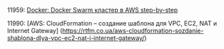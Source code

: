 11959: [Docker: Docker Swarm кластер в AWS step-by-step](https://rtfm.co.ua/docker-docker-swarm-klaster-v-aws-svoimi-rukami-step-by-step/)

11990: [AWS: CloudFormation – создание шаблона для VPC, EC2, NAT и Internet Gateway] (https://rtfm.co.ua/aws-cloudformation-sozdanie-shablona-dlya-vpc-ec2-nat-i-internet-gateway/)

